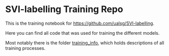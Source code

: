 # SVI-labelling Training Repo

This is the training notebook for https://github.com/ualsg/SVI-labelling.

Here you can find all code that was used for training the different models.

Most notably there is the folder [training_info](training_info), which holds descriptions of all training processes.
